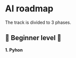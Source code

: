 # AI roadmap

The track is divided to 3 phases.

## :beginner: Beginner level :beginner:

**1. Pyhon**


